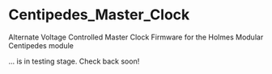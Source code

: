 # Centipedes_Master_Clock
Alternate Voltage Controlled Master Clock Firmware for the Holmes Modular Centipedes module

... is in testing stage. Check back soon! 
